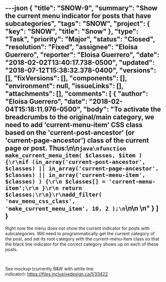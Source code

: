 ---json
{
  "title": "SNOW-9",
  "summary": "Show the current menu indicator for posts that have subcategories",
  "tags": "SNOW",
  "project": {
    "key": "SNOW",
    "title": "Snow"
  },
  "type": "Task",
  "priority": "Major",
  "status": "Closed",
  "resolution": "Fixed",
  "assignee": "Eloisa Guerrero",
  "reporter": "Eloisa Guerrero",
  "date": "2018-02-02T13:40:17.738-0500",
  "updated": "2018-07-12T15:38:32.378-0400",
  "versions": [],
  "fixVersions": [],
  "components": [],
  "environment": null,
  "issueLinks": [],
  "attachments": [],
  "comments": [
    {
      "author": "Eloisa Guerrero",
      "date": "2018-02-04T15:18:11.976-0500",
      "body": "To activate the breadcrumbs to the original/main category, we need to add 'current-menu-item' CSS class based on the 'current-post-ancestor' (or 'current-page-ancestor') class of the current page or post. Thus:\n\n```java\nfunction make_current_menu_item( $classes, $item ) {\r\nif (in_array('current-post-ancestor', $classes) || in_array('current-page-ancestor', $classes) || in_array('current-menu-item', $classes) ) {\r\n $classes[] = 'current-menu-item';\r\n }\r\n return $classes;\r\n}\r\nadd_filter( 'nav_menu_css_class', 'make_current_menu_item', 10, 2 );\n```\n\n \n"
    }
  ]
}
---
Right now the menu does not show the current indicator for posts with subcategories. Will need to programmatically get the current category of the post, and set its root category with the current-menu-item class so that the black line indicator for the correct category shows up on each of these posts.

 

See mockup (currently B\&W with white line indicator): <https://files.inclusivedesign.ca/f/33422>

        